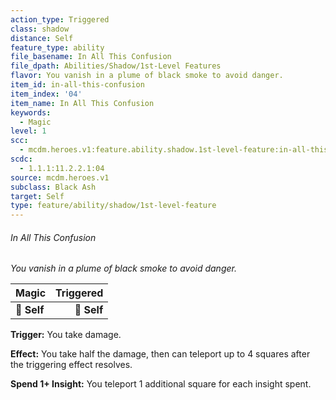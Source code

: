 ```yaml
---
action_type: Triggered
class: shadow
distance: Self
feature_type: ability
file_basename: In All This Confusion
file_dpath: Abilities/Shadow/1st-Level Features
flavor: You vanish in a plume of black smoke to avoid danger.
item_id: in-all-this-confusion
item_index: '04'
item_name: In All This Confusion
keywords:
  - Magic
level: 1
scc:
  - mcdm.heroes.v1:feature.ability.shadow.1st-level-feature:in-all-this-confusion
scdc:
  - 1.1.1:11.2.2.1:04
source: mcdm.heroes.v1
subclass: Black Ash
target: Self
type: feature/ability/shadow/1st-level-feature
---
```


###### In All This Confusion

*You vanish in a plume of black smoke to avoid danger.*

| **Magic**   | **Triggered** |
| ----------- | ------------: |
| **📏 Self** |   **🎯 Self** |

**Trigger:** You take damage.

**Effect:** You take half the damage, then can teleport up to 4 squares after the triggering effect resolves.

**Spend 1+ Insight:** You teleport 1 additional square for each insight spent.
